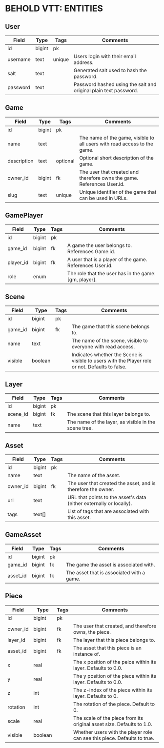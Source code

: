 BEHOLD VTT: ENTITIES
====================

## User

| Field    | Type   | Tags   | Comments
| -------- | ------ | -------| --------
| id       | bigint | pk     | 
| username | text   | unique | Users login with their email address.
| salt     | text   |        | Generated salt used to hash the password.
| password | text   |        | Password hashed using the salt and original plain text password.

## Game

| Field       | Type    | Tags     | Comments
| ----------- | ------- | -------- | --------
| id          | bigint  | pk       | 
| name        | text    |          | The name of the game, visible to all users with read access to the game.
| description | text    | optional | Optional short description of the game.
| owner_id    | bigint  | fk       | The user that created and therefore owns the game. References User.id.
| slug        | text    | unique   | Unique identifier of the game that can be used in URLs.

## GamePlayer

| Field         | Type    | Tags     | Comments
| ------------- | ------- | -------- | --------
| id            | bigint  | pk       | 
| game_id       | bigint  | fk       | A game the user belongs to.  References Game.id.
| player_id     | bigint  | fk       | A user that is a player of the game.  References User.id.
| role          | enum    |          | The role that the user has in the game: [gm, player].

## Scene

| Field       | Type    | Tags     | Comments
| ----------- | ------- | -------- | --------
| id          | bigint  | pk       | 
| game_id     | bigint  | fk       | The game that this scene belongs to.
| name        | text    |          | The name of the scene, visible to everyone with read access.
| visible     | boolean |          | Indicates whether the Scene is visible to users with the Player role or not. Defaults to false.

## Layer

| Field       | Type    | Tags     | Comments
| ----------- | ------- | -------- | --------
| id          | bigint  | pk       | 
| scene_id    | bigint  | fk       | The scene that this layer belongs to.
| name        | text    |          | The name of the layer, as visible in the scene tree.

## Asset

| Field       | Type    | Tags     | Comments
| ----------- | ------- | -------- | --------
| id          | bigint  | pk       | 
| name        | text    |          | The name of the asset.
| owner_id    | bigint  | fk       | The user that created the asset, and is therefore the owner.
| url         | text    |          | URL that points to the asset's data (either externally or locally).
| tags        | text[]  |          | List of tags that are associated with this asset.

## GameAsset

| Field       | Type    | Tags     | Comments
| ----------- | ------- | -------- | --------
| id          | bigint  | pk       | 
| game_id     | bigint  | fk       | The game the asset is associated with.
| asset_id    | bigint  | fk       | The asset that is associated with a game.

## Piece

| Field       | Type    | Tags     | Comments
| ----------- | ------- | -------- | --------
| id          | bigint  | pk       | 
| owner_id    | bigint  | fk       | The user that created, and therefore owns, the piece.
| layer_id    | bigint  | fk       | The layer that this piece belongs to.
| asset_id    | bigint  | fk       | The asset that this piece is an instance of.
| x           | real    |          | The x position of the peice within its layer.  Defaults to 0.0.
| y           | real    |          | The y position of the piece within its layer.  Defaults to 0.0.
| z           | int     |          | The z-index of the piece within its layer.  Defaults to 0.
| rotation    | int     |          | The rotation of the piece.  Default to 0.
| scale       | real    |          | The scale of the piece from its original asset size.  Defaults to 1.0.
| visible     | boolean |          | Whether users with the player role can see this piece.  Defaults to true.